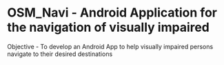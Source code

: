 # OSM_Navi - Android Application for the navigation of visually impaired

Objective - To develop an Android App to help visually impaired persons navigate to their desired destinations

